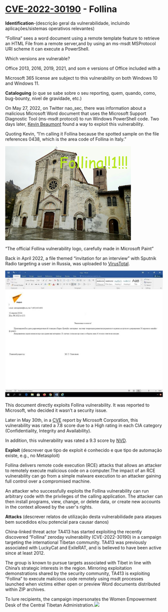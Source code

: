 # [CVE-2022-30190](https://cve.mitre.org/cgi-bin/cvename.cgi?name=CVE-2022-30190) **- Follina**


**Identification**-(descrição geral da vulnerabilidade, incluindo aplicações/sistemas operativos relevantes)

“Follina“ sees a word document using a remote template feature to retrieve an HTML File from a remote server,and by using an ms-msdt MSProtocol URI scheme it can execute a PowerShell.

Which versions are vulnerable?

Office 2013, 2016, 2019, 2021, and som e versions of Office included with a 

Microsoft 365 license are subject to this vulnerability on both Windows 10 and Windows 11.

**Cataloguing** (o que se sabe sobre o seu reporting, quem, quando, como, bug-bounty, nível de gravidade, etc.) 

On May 27, 2022, on Twitter nao\_sec, there was information about a malicious Microsoft Word document that uses the Microsoft Support Diagnostic Tool (ms-msdt protocol) to run Windows PowerShell code. Two days later, [Kevin Beaumont](https://medium.com/@networksecurity?source=post_page-----1a47fce5629e--------------------------------) found a way to exploit this vulnerability.

Quoting Kevin, “I’m calling it Follina because the spotted sample on the file references 0438, which is the area code of Follina in Italy.”

![](docs/Aspose.Words.edfc0f18-c1f0-47b7-8ee0-faeeb5b0e854.001.png)

“The official Follina vulnerability logo, carefully made in Microsoft Paint”

Back in April 2022, a file themed “invitation for an interview” with Sputnik Radio targeting a user in Russia, was uploaded to [VirusTotal](https://www.virustotal.com/gui/file/710370f6142d945e142890eb427a368bfc6c5fe13a963f952fb884c38ef06bfa/detection/f-710370f6142d945e142890eb427a368bfc6c5fe13a963f952fb884c38ef06bfa-1649756467).

![](docs/Aspose.Words.edfc0f18-c1f0-47b7-8ee0-faeeb5b0e854.002.jpeg)

This document directly exploits Follina vulnerability. It was reported to Microsoft, who decided it wasn’t a security issue.

Later in May 30th, in a [CVE](https://msrc.microsoft.com/update-guide/en-US/vulnerability/CVE-2022-30190) report by Microsoft Corporation, this vulnerability was rated a 7.8 score due to a High rating in each CIA category (Confidentiality, Integrity and Availability).

In addition, this vulnerability was rated a 9.3 score by [NVD](https://nvd.nist.gov/vuln/detail/CVE-2022-30190).



**Exploit** (descrever que tipo de exploit é conhecido e que tipo de automação existe, e.g., no Metasploit) 

Follina delivers remote code execution (RCE) attacks that allows an attacker to remotely execute malicious code on a computer.The impact of an RCE vulnerability can go from a simple malware execution to an attacker gaining full control over a compromised machine.

An attacker who successfully exploits the Follina vulnerability can run arbitrary code with the privileges of the calling application. The attacker can then install programs, view, change, or delete data, or create new accounts in the context allowed by the user's rights.



**Attacks** (descrever relatos de utilização desta vulnerabilidade para ataques bem sucedidos e/ou potencial para causar danos) 

China-linked threat actor TA413 has started exploiting the recently discovered “Follina” zeroday vulnerability (CVE-2022-30190) in a campaign targeting the international Tibetan community. TA413 was previously associated with LuckyCat and ExileRAT, and is believed to have been active since at least 2012. 

The group is known to pursue targets associated with Tibet in line with China’s strategic interests in the region. Mirroring exploitation demonstrations shared by the security community, TA413 is exploiting “Follina” to execute malicious code remotely using msdt processes launched when victims either open or preview Word documents distributed within ZIP archives. 

To lure recipients, the campaign impersonates the Women Empowerment Desk of the Central Tibetan Administration.![](docs/Aspose.Words.edfc0f18-c1f0-47b7-8ee0-faeeb5b0e854.003.png)






